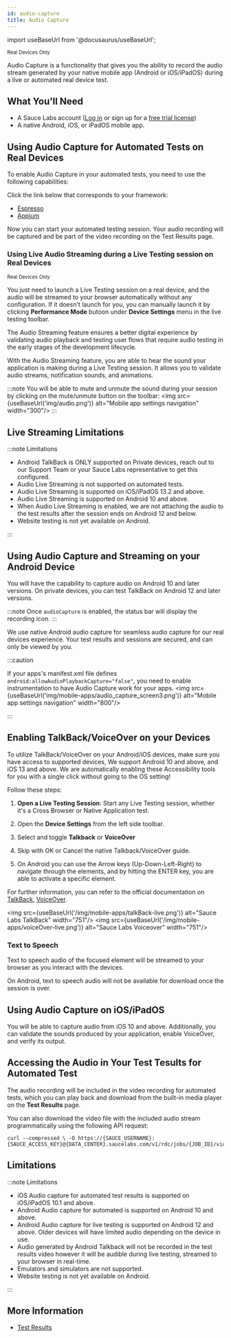 ```yaml
---
id: audio-capture
title: Audio Capture
---
```


import useBaseUrl from '@docusaurus/useBaseUrl';

<p><small><span className="sauceGreen">Real Devices Only</span></small></p>

Audio Capture is a functionality that gives you the ability to record the audio stream generated by your native mobile app (Android or iOS/iPadOS) during a live or automated real device test.

## What You'll Need

- A Sauce Labs account ([Log in](https://accounts.saucelabs.com/am/XUI/#login/) or sign up for a [free trial license](https://saucelabs.com/sign-up))
- A native Android, iOS, or iPadOS mobile app.

## Using Audio Capture for Automated Tests on Real Devices

To enable Audio Capture in your automated tests, you need to use the following capabilities:

Click the link below that corresponds to your framework:

- [Espresso](/mobile-apps/automated-testing/espresso-xcuitest/espresso/#audiocapture)
- [Appium](/dev/test-configuration-options/#audiocapture)

Now you can start your automated testing session. Your audio recording will be captured and be part of the video recording on the Test Results page.

### Using Live Audio Streaming during a Live Testing session on Real Devices

<p><small><span className="sauceGreen">Real Devices Only</span></small></p>

You just need to launch a Live Testing session on a real device, and the audio will be streamed to your browser automatically without any configuration. If it doesn't launch for you, you can manually launch it by clicking **Performance Mode** butoon under **Device Settings** menu in the live testing toolbar.

The Audio Streaming feature ensures a better digital experience by validating audio playback and testing user flows that require audio testing in the early stages of the development lifecycle.

With the Audio Streaming feature, you are able to hear the sound your application is making during a Live Testing session. It allows you to validate audio streams, notification sounds, and animations.

:::note
You will be able to mute and unmute the sound during your session by clicking on the mute/unmute button on the toolbar:
<img src={useBaseUrl('img/audio.png')} alt="Mobile app settings navigation" width="300"/>
:::

## Live Streaming Limitations

:::note Limitations

- Android TalkBack is ONLY supported on Private devices, reach out to our Support Team or your Sauce Labs representative to get this configured.
- Audio Live Streaming is not supported on automated tests.
- Audio Live Streaming is supported on iOS/iPadOS 13.2 and above.
- Audio Live Streaming is supported on Android 10 and above.
- When Audio Live Streaming is enabled, we are not attaching the audio to the test results after the session ends on Android 12 and below.
- Website testing is not yet available on Android.

:::

## Using Audio Capture and Streaming on your Android Device

You will have the capability to capture audio on Android 10 and later versions. On private devices, you can test TalkBack on Android 12 and later versions.

:::note
Once `audioCapture` is enabled, the status bar will display the recording icon.
:::

We use native Android audio capture for seamless audio capture for our real devices experience. Your test results and sessions are secured, and can only be viewed by you.

:::caution

If your apps's manifest.xml file defines `android:allowAudioPlaybackCapture="false"`, you need to enable instrumentation to have Audio Capture work for your apps.
<img src={useBaseUrl('img/mobile-apps/audio_capture_screen3.png')} alt="Mobile app settings navigation" width="800"/>

:::

## Enabling TalkBack/VoiceOver on your Devices

To utilize TalkBack/VoiceOver on your Android/iOS devices, make sure you have access to supported devices, We support Android 10 and above, and iOS 13 and above.
We are automatically enabling these Accessibility tools for you with a single click without going to the OS setting!

Follow these steps:

1. **Open a Live Testing Session**: Start any Live Testing session, whether it's a Cross Browser or Native Application test.

2. Open the **Device Settings** from the left side toolbar.

3. Select and toggle **Talkback** or **VoiceOver**

4. Skip with OK or Cancel the native Talkback/VoiceOver guide.

5. On Android you can use the Arrow keys (Up-Down-Left-Right) to navigate through the elements, and by hitting the ENTER key, you are able to activate a specific element.

For further information, you can refer to the official documentation on [TalkBack](https://support.google.com/accessibility/android/answer/6006598?sjid=17999569893329555730-EU), [VoiceOver](https://support.apple.com/guide/iphone/turn-on-and-practice-voiceover-iph3e2e415f/ios).

<img src={useBaseUrl('/img/mobile-apps/talkBack-live.png')} alt="Sauce Labs TalkBack" width="751"/>
<img src={useBaseUrl('/img/mobile-apps/voiceOver-live.png')} alt="Sauce Labs Voiceover" width="751"/>

### Text to Speech

Text to speech audio of the focused element will be streamed to your browser as you interact with the devices.

On Android, text to speech audio will not be available for download once the session is over.

## Using Audio Capture on iOS/iPadOS

You will be able to capture audio from iOS 10 and above. Additionally, you can validate the sounds produced by your application, enable VoiceOver, and verify its output.

## Accessing the Audio in Your Test Tesults for Automated Test

The audio recording will be included in the video recording for automated tests, which you can play back and download from the built-in media player on the **Test Results** page.

You can also download the video file with the included audio stream programmatically using the following API request:

```
curl --compressed \ -O https://{SAUCE_USERNAME}:{SAUCE_ACCESS_KEY}@{DATA_CENTER}.saucelabs.com/v1/rdc/jobs/{JOB_ID}/video.mp4
```

## Limitations

:::note Limitations

- iOS Audio capture for automated test results is supported on iOS/iPadOS 10.1 and above.
- Android Audio capture for automated is supported on Android 10 and above.
- Android Audio capture for live testing is supported on Android 12 and above. Older devices will have limited audio depending on the device in use.
- Audio generated by Android Talkback will not be recorded in the test results video however it will be audible during live testing, streamed to your browser in real-time.
- Emulators and simulators are not supported.
- Website testing is not yet available on Android.

:::

## More Information

- [Test Results](/test-results/)
